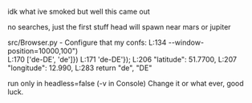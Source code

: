 idk what ive smoked but well this came out

no searches, just the first stuff
head will spawn near mars or jupiter


src/Browser.py - Configure that 
my confs:   L:134   --window-position=10000,100")  
            L:170   ['de-DE', 'de']})
            L:171   'de-DE'});
            L:206   "latitude": 51.7700,
            L:207   "longitude": 12.990, 
            L:283   return "de", "DE"         
            
run only in headless=false (-v in Console)
Change it or what ever, good luck.
